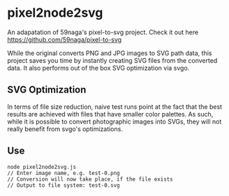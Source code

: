 # pixel2node2svg

An adapatation of 59naga's pixel-to-svg project. Check it out here https://github.com/59naga/pixel-to-svg

While the original converts PNG and JPG images to SVG path data, this project saves you time by instantly creating SVG files from the converted data. It also performs out of the box SVG optimization via svgo.

## SVG Optimization

In terms of file size reduction, naive test runs point at the fact that the best results are achieved with files that have smaller color palettes. As such, while it is possible to convert photographic images into SVGs, they will not really benefit from svgo's optimizations.

## Use

``` 
node pixel2node2svg.js
// Enter image name, e.g. test-0.png
// Conversion will now take place, if the file exists
// Output to file system: test-0.svg
```
